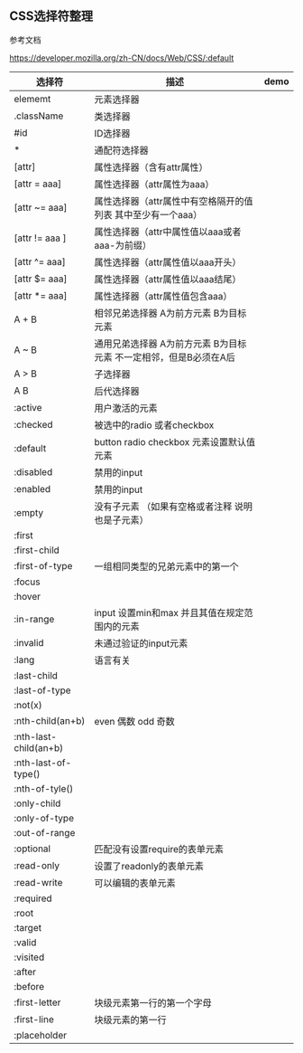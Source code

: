## CSS选择符整理

参考文档

https://developer.mozilla.org/zh-CN/docs/Web/CSS/:default


选择符 | 描述 | demo
-- | -- | --
elememt | 元素选择器 | 
.className | 类选择器 | 
#id | ID选择器 |
\* | 通配符选择器 | 
[attr] | 属性选择器（含有attr属性） |  
[attr = aaa] | 属性选择器（attr属性为aaa） |  
[attr ~= aaa] | 属性选择器（attr属性中有空格隔开的值列表 其中至少有一个aaa） |
[attr != aaa ] | 属性选择器（attr中属性值以aaa或者aaa-为前缀）|
[attr ^= aaa] | 属性选择器（attr属性值以aaa开头）|
[attr $= aaa] | 属性选择器（attr属性值以aaa结尾）|
[attr *= aaa] | 属性选择器（attr属性值包含aaa）|
A + B | 相邻兄弟选择器 A为前方元素 B为目标元素 |
A ~ B | 通用兄弟选择器 A为前方元素 B为目标元素 不一定相邻，但是B必须在A后 |
A > B | 子选择器 |
A  B | 后代选择器 | 
:active | 用户激活的元素 |
:checked | 被选中的radio 或者checkbox |
:default | button radio checkbox 元素设置默认值元素 |
:disabled | 禁用的input |
:enabled | 禁用的input |
:empty | 没有子元素 （如果有空格或者注释 说明也是子元素）|
:first | | 
:first-child | |
:first-of-type | 一组相同类型的兄弟元素中的第一个 |
:focus | |
:hover | |
:in-range | input 设置min和max 并且其值在规定范围内的元素 |
:invalid | 未通过验证的input元素 | 
:lang | 语言有关 |
:last-child | |
:last-of-type | |
:not(x) | |
:nth-child(an+b) | even 偶数 odd 奇数 |
:nth-last-child(an+b) | |
:nth-last-of-type() | | 
:nth-of-tyle() | | 
:only-child | |
:only-of-type | |
:out-of-range | |
:optional | 匹配没有设置require的表单元素|
:read-only | 设置了readonly的表单元素|
:read-write | 可以编辑的表单元素 |
:required | |
:root | |
:target | |
:valid | |
:visited | |
:after | |
:before | |
:first-letter | 块级元素第一行的第一个字母 |
:first-line | 块级元素的第一行 |
:placeholder | |






